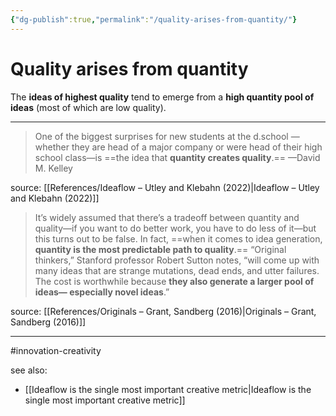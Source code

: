 ```yaml
---
{"dg-publish":true,"permalink":"/quality-arises-from-quantity/"}
---
```



# Quality arises from quantity

The **ideas of highest quality** tend to emerge from a **high quantity pool of ideas** (most of which are low quality).

---

> One of the biggest surprises for new students at the d.school —whether they are head of a major company or were head of their high school class—is ==the idea that **quantity creates quality**.== —David M. Kelley

source: [[References/Ideaflow – Utley and Klebahn (2022)\|Ideaflow – Utley and Klebahn (2022)]]

> It’s widely assumed that there’s a tradeoff between quantity and quality—if you want to do better work, you have to do less of it—but this turns out to be false. In fact, ==when it comes to idea generation, **quantity is the most predictable path to quality**.== “Original thinkers,” Stanford professor Robert Sutton notes, “will come up with many ideas that are strange mutations, dead ends, and utter failures. The cost is worthwhile because **they also generate a larger pool of ideas— especially novel ideas**.”

source: [[References/Originals – Grant, Sandberg (2016)\|Originals – Grant, Sandberg (2016)]]

---
#innovation-creativity

see also:
- [[Ideaflow is the single most important creative metric\|Ideaflow is the single most important creative metric]]